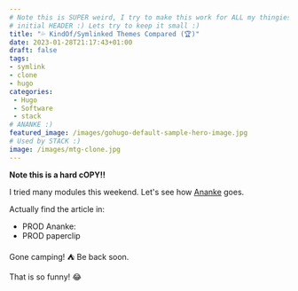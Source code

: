 ```yaml
---
# Note this is SUPER weird, I try to make this work for ALL my thingies so there might be some behavioural clatches in the
# initial HEADER :) Lets try to keep it small :)
title: "💦 KindOf/Symlinked Themes Compared (🏆)"
date: 2023-01-28T21:17:43+01:00
draft: false
tags:
- symlink
- clone
- hugo
categories:
 - Hugo
 - Software
 - stack
# ANANKE :)
featured_image: /images/gohugo-default-sample-hero-image.jpg
# Used by STACK :)
image: /images/mtg-clone.jpg
---
```

**Note this is a hard cOPY!!**

I tried many modules this weekend. Let's see how [Ananke](https://github.com/theNewDynamic/gohugo-theme-ananke) goes.

Actually find the article in:

* PROD Ananke:
* PROD paperclip

Gone camping! :tent: Be back soon.

That is so funny! :joy:
